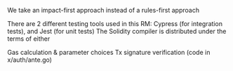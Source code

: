We take an impact-first approach instead of a rules-first approach

There are 2 different testing tools used in this RM: Cypress (for integration tests), and Jest (for unit tests)
The Solidity compiler is distributed under the terms of either

Gas calculation & parameter choices
Tx signature verification (code in x/auth/ante.go)
